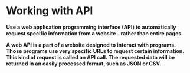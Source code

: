 # Working with API

**Use a web application programming interface (API) to automatically request specific information from a website - rather than entire pages**

**A web API is a part of a website designed to interact with programs. Those programs use very specific URLs to request certain information. This kind of request is called an API call. The requested data will be returned in an easily processed format, such as JSON or CSV.**